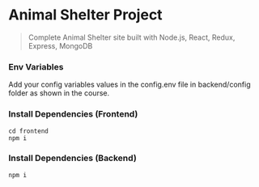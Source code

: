 # Animal Shelter Project

> Complete Animal Shelter site built with Node.js, React, Redux, Express, MongoDB



### Env Variables

Add your config variables values in the config.env file in backend/config folder as shown in the course.

### Install Dependencies (Frontend)

```
cd frontend
npm i
```

### Install Dependencies (Backend)

```
npm i
```

